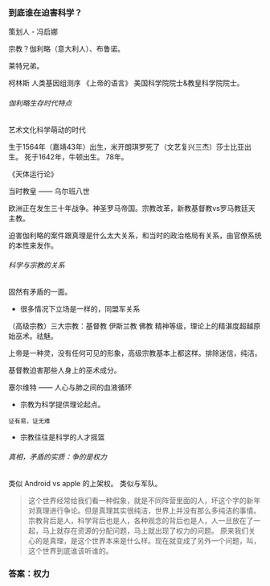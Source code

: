 ### 到底谁在迫害科学？

策划人 - 冯启娜

宗教？伽利略（意大利人）、布鲁诺。

莱特兄弟。

柯林斯 人类基因组测序  《上帝的语言》 美国科学院院士&教皇科学院院士。


###### 伽利略生存时代特点
艺术文化科学萌动的时代

生于1564年（嘉靖43年）出生，米开朗琪罗死了（文艺复兴三杰）莎士比亚出生。
死于1642年，牛顿出生。
78年。

《天体运行论》

当时教皇 —— 乌尔班八世


欧洲正在发生三十年战争。神圣罗马帝国。宗教改革，新教基督教vs罗马教廷天主教。

迫害伽利略的案件跟真理是什么太大关系，和当时的政治格局有关系，由官僚系统的本性来发作。

###### 科学与宗教的关系

固然有矛盾的一面。

* 很多情况下立场是一样的，同盟军关系

（高级宗教）三大宗教：基督教 伊斯兰教 佛教
精神等级，理论上的精湛度超越原始巫术。祛魅。

上帝是一种灵，没有任何可见的形象，高级宗教基本上都这样。排除迷信，纯洁。

基督教迫害那些人身上的巫术成分。

塞尔维特 —— 人心与肺之间的血液循环

* 宗教为科学提供理论起点。

`证有易，证无难`

* 宗教往往是科学的人才摇篮

###### 真相，矛盾的实质：争的是权力

类似 Android vs apple 的上架权。
类似与军队。


> 这个世界经常给我们看一种假象，就是不同阵营里面的人，坏这个字的新年对真理进行争论。但是真理其实很纯洁，世界上并没有那么多纯洁的事情。宗教背后是人，科学背后也是人，各种观念的背后也是人，人一旦放在了一起，马上就存在资源的分配问题，马上就出现了权力的问题。
> 原来我们关心的是真理，是这个世界本来是什么样。现在就变成了另外一个问题，叫，这个世界到底谁该听谁的。

### 答案：权力


